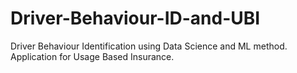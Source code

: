 # Driver-Behaviour-ID-and-UBI
Driver Behaviour Identification using Data Science and ML method. Application for Usage Based Insurance.

